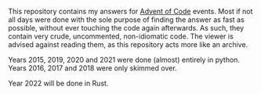 This repository contains my answers for [Advent of Code](https://adventofcode.com/) events.
Most if not all days were done with the sole purpose of finding the answer as fast as possible, without ever touching the code again afterwards.
As such, they contain very crude, uncommented, non-idiomatic code. The viewer is advised against reading them, as this repository acts more like an archive.

Years 2015, 2019, 2020 and 2021 were done (almost) entirely in python.
Years 2016, 2017 and 2018 were only skimmed over.

Year 2022 will be done in Rust.